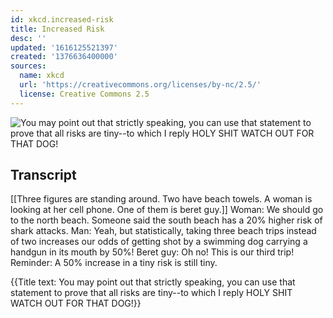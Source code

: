 ```yaml
---
id: xkcd.increased-risk
title: Increased Risk
desc: ''
updated: '1616125521397'
created: '1376636400000'
sources:
  name: xkcd
  url: 'https://creativecommons.org/licenses/by-nc/2.5/'
  license: Creative Commons 2.5
---
```

![You may point out that strictly speaking, you can use that statement to prove that all risks are tiny--to which I reply HOLY SHIT WATCH OUT FOR THAT DOG!](https://imgs.xkcd.com/comics/increased_risk.png)

## Transcript
[[Three figures are standing around. Two have beach towels. A woman is looking at her cell phone. One of them is beret guy.]]
Woman: We should go to the north beach. Someone said the south beach has a 20% higher risk of shark attacks. 
Man: Yeah, but statistically, taking three beach trips instead of two increases our odds of getting shot by a swimming dog carrying a handgun in its mouth by 50%! 
Beret guy: Oh no! This is our third trip! 
Reminder: A 50% increase in a tiny risk is still tiny. 

{{Title text: You may point out that strictly speaking, you can use that statement to prove that all risks are tiny--to which I reply HOLY SHIT WATCH OUT FOR THAT DOG!}}
